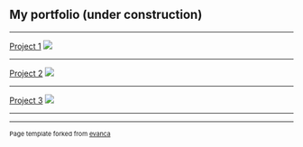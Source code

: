 ## My portfolio (under construction)

---

[Project 1](projects/project1)
<img src="images/dummy_thumbnail.jpg?raw=true"/>

---
[Project 2](/projects/project2)
<img src="images/dummy_thumbnail.jpg?raw=true"/>

---
[Project 3](/projects/project3)
<img src="images/dummy_thumbnail.jpg?raw=true"/>

---




---
<p style="font-size:11px">Page template forked from <a href="https://github.com/evanca/quick-portfolio">evanca</a></p>
<!-- Remove above link if you don't want to attibute -->
